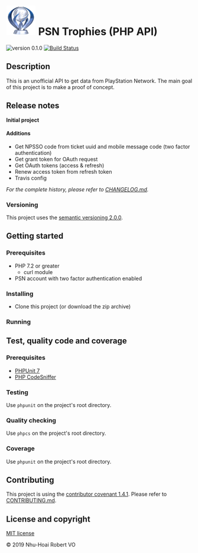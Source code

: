 # <img src="res/platinum.png" alt="" height="80" /> PSN Trophies (PHP API)

![version 0.1.0](https://img.shields.io/badge/version-0.1.0-blue.svg)
[![Build Status](https://travis-ci.org/nhuhoai/psn-trophies.svg?branch=master)](https://travis-ci.org/nhuhoai/psn-trophies)

## Description

This is an unofficial API to get data from PlayStation Network. The main goal of this project is to make a proof of concept.

## Release notes

**Initial project**

#### Additions

-   Get NPSSO code from ticket uuid and mobile message code (two factor authentication)
-   Get grant token for OAuth request
-   Get OAuth tokens (access & refresh)
-   Renew access token from refresh token
-   Travis config

_For the complete history, please refer to [CHANGELOG.md](CHANGELOG.md)._

### Versioning

This project uses the [semantic versioning 2.0.0](https://semver.org/).

## Getting started

### Prerequisites

-   PHP 7.2 or greater
    -   curl module
-   PSN account with two factor authentication enabled

### Installing

-   Clone this project (or download the zip archive)

### Running

## Test, quality code and coverage

### Prerequisites

-   [PHPUnit 7](https://phpunit.de/)
-   [PHP CodeSniffer](https://github.com/squizlabs/PHP_CodeSniffer)

### Testing

Use ```phpunit``` on the project's root directory.

### Quality checking

Use ```phpcs``` on the project's root directory.

### Coverage

Use ```phpunit``` on the project's root directory.

## Contributing

This project is using the [contributor covenant 1.4.1](https://www.contributor-covenant.org/). Please refer to [CONTRIBUTING.md](CONTRIBUTING.md).

## License and copyright

[MIT license](LICENSE.md)

&copy; 2019 Nhu-Hoai Robert VO
